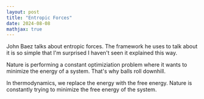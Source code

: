 ```yaml
---
layout: post
title: "Entropic Forces"
date: 2024-08-08
mathjax: true
---
```


John Baez talks about entropic forces. The framework he uses to talk about it is so simple that I'm surprised I haven't seen it explained this way.

Nature is performing a constant optimiziation problem where it wants to minimize the energy of a system. That's why balls roll downhill.

In thermodynamics, we replace the energy with the free energy. Nature is constantly trying to minimize the free energy of the system.